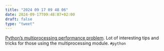 ```yaml
---
title: "2024 09 17 09 48 06"
date: 2024-09-17T09:48:07+02:00
draft: false
type: "tweet"
---
```

[Python’s multiprocessing performance problem](https://pythonspeed.com/articles/faster-multiprocessing-pickle/). Lot of interesting tips and tricks for those using the multiprocessing module. `#python`
